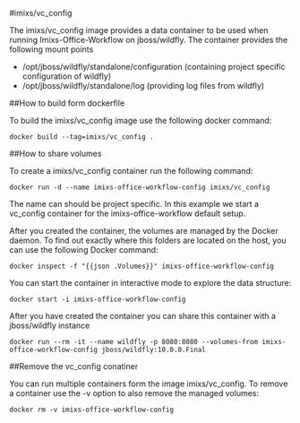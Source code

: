 #imixs/vc_config

The imixs/vc_config image provides a data container to be used when running Imixs-Office-Workflow on jboss/wildfly.
The container provides the following mount points

 * /opt/jboss/wildfly/standalone/configuration  (containing project specific configuration of wildfly)
 * /opt/jboss/wildfly/standalone/log (providing log files from wildfly)
 

##How to build form dockerfile

To build the imixs/vc_config image use the following docker command:

	docker build --tag=imixs/vc_config .


##How to share volumes

To create a imixs/vc_config container run the following command:

    docker run -d --name imixs-office-workflow-config imixs/vc_config
    
The name can should be project specific. In this example we start a vc_config container for the imixs-office-workflow default setup.
    
After you created the container, the volumes are managed by the Docker daemon. To find out exactly where this folders are located on the host, you can use the following Docker command:

    docker inspect -f "{{json .Volumes}}" imixs-office-workflow-config
     
You can start the container in interactive mode to explore the data structure:

    docker start -i imixs-office-workflow-config
    
After you have created the container you can share this container with a jboss/wildfly instance

    docker run --rm -it --name wildfly -p 8080:8080 --volumes-from imixs-office-workflow-config jboss/wildfly:10.0.0.Final

##Remove the vc_config conatiner

You can run multiple containers form the image imixs/vc_config. To remove a container use the -v option to also remove the managed volumes:

    docker rm -v imixs-office-workflow-config
